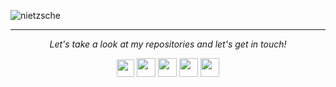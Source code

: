 
![nietzsche](https://www.azquotes.com/picture-quotes/quote-what-doesn-t-kill-you-only-makes-you-stronger-friedrich-nietzsche-87-32-78.jpg)

<hr />

<p align="center">
  <i>Let's take a look at my repositories and let's get in touch!</i>

  <p align="center">
    <a href="https://github.com/halfrost/Halfrost-Field/"><img
        src="https://facebookbrand.com/wp-content/uploads/2019/04/f_logo_RGB-Hex-Blue_512.png?w=28&h=28" width="28px" height="28px"/></a>
    <a href="https://github.com/halfrost/Halfrost-Field/"><img
        src="https://github.githubassets.com/images/modules/logos_page/GitHub-Mark.png" width="30px" height="30px"/></a>
    <a href="https://www.linkedin.com/in/half-frost/"><img
        src="https://content.linkedin.com/content/dam/me/business/en-us/amp/brand-site/v2/bg/LI-Bug.svg.original.svg" width="30px" height="30px"/></a>
    <a href="https://portfolio.louislabs.com/"><img
        src="https://img.icons8.com/fluent/344/home-page.png" width="30px" height="30px"/></a>
    <a href="https://t.me/louislabs"><img
        src="https://telegram.org/img/t_logo.svg?1" width="30px" height="30px"/></a>
  </p>

</p>


